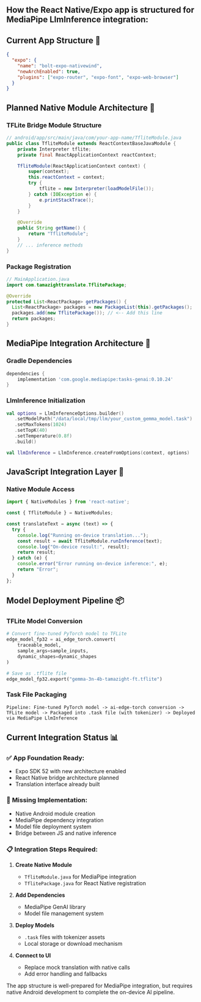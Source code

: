 ## How the React Native/Expo app is structured for MediaPipe LlmInference integration:

## Current App Structure 📱

````json path=app.json mode=EXCERPT
{
  "expo": {
    "name": "bolt-expo-nativewind",
    "newArchEnabled": true,
    "plugins": ["expo-router", "expo-font", "expo-web-browser"]
  }
}
````

## Planned Native Module Architecture 🔧

### TFLite Bridge Module Structure
````java path=feature-updates-to-add.md mode=EXCERPT
// android/app/src/main/java/com/your-app-name/TfliteModule.java
public class TfliteModule extends ReactContextBaseJavaModule {
    private Interpreter tflite;
    private final ReactApplicationContext reactContext;

    TfliteModule(ReactApplicationContext context) {
        super(context);
        this.reactContext = context;
        try {
            tflite = new Interpreter(loadModelFile());
        } catch (IOException e) {
            e.printStackTrace();
        }
    }

    @Override
    public String getName() {
        return "TfliteModule";
    }
    // ... inference methods
}
````

### Package Registration
````java path=feature-updates-to-add.md mode=EXCERPT
// MainApplication.java
import com.tamazighttranslate.TflitePackage;

@Override
protected List<ReactPackage> getPackages() {
  List<ReactPackage> packages = new PackageList(this).getPackages();
  packages.add(new TflitePackage()); // <-- Add this line
  return packages;
}
````

## MediaPipe Integration Architecture 🤖

### Gradle Dependencies
````gradle path=documentation/Tamazight Multi-Lingo App-Fine-Tuning Gemma-3-4b-it and Gemma-3-1b-it_ A Comprehensive Technical Guide.md mode=EXCERPT
dependencies {
    implementation 'com.google.mediapipe:tasks-genai:0.10.24'
}
````

### LlmInference Initialization
````kotlin path=documentation/Tamazight Multi-Lingo App-Fine-Tuning Gemma-3-4b-it and Gemma-3-1b-it_ A Comprehensive Technical Guide.md mode=EXCERPT
val options = LlmInferenceOptions.builder()
   .setModelPath("/data/local/tmp/llm/your_custom_gemma_model.task")
   .setMaxTokens(1024)
   .setTopK(40)
   .setTemperature(0.8f)
   .build()

val llmInference = LlmInference.createFromOptions(context, options)
````

## JavaScript Integration Layer 🌉

### Native Module Access
````javascript path=feature-updates-to-add.md mode=EXCERPT
import { NativeModules } from 'react-native';

const { TfliteModule } = NativeModules;

const translateText = async (text) => {
  try {
    console.log("Running on-device translation...");
    const result = await TfliteModule.runInference(text);
    console.log("On-device result:", result);
    return result;
  } catch (e) {
    console.error("Error running on-device inference:", e);
    return "Error";
  }
};
````

## Model Deployment Pipeline 📦

### TFLite Model Conversion
````python path=documentation/v3-multilingoapp-tflite-conversion-runpod-correct.ipynb mode=EXCERPT
# Convert fine-tuned PyTorch model to TFLite
edge_model_fp32 = ai_edge_torch.convert(
    traceable_model,
    sample_args=sample_inputs,
    dynamic_shapes=dynamic_shapes
)

# Save as .tflite file
edge_model_fp32.export("gemma-3n-4b-tamazight-ft.tflite")
````

### Task File Packaging
````text path=documentation/Tamazight Multi-Lingo App-Fine-Tuning Gemma-3-4b-it and Gemma-3-1b-it_ A Comprehensive Technical Guide.md mode=EXCERPT
Pipeline: Fine-tuned PyTorch model -> ai-edge-torch conversion -> TFLite model -> Packaged into .task file (with tokenizer) -> Deployed via MediaPipe LlmInference
````

## Current Integration Status 📊

### ✅ **App Foundation Ready:**
- Expo SDK 52 with new architecture enabled
- React Native bridge architecture planned
- Translation interface already built

### 🔧 **Missing Implementation:**
- Native Android module creation
- MediaPipe dependency integration
- Model file deployment system
- Bridge between JS and native inference

### 📋 **Integration Steps Required:**

1. **Create Native Module**
   - `TfliteModule.java` for MediaPipe integration
   - `TflitePackage.java` for React Native registration

2. **Add Dependencies**
   - MediaPipe GenAI library
   - Model file management system

3. **Deploy Models**
   - `.task` files with tokenizer assets
   - Local storage or download mechanism

4. **Connect to UI**
   - Replace mock translation with native calls
   - Add error handling and fallbacks

The app structure is well-prepared for MediaPipe integration, but requires native Android development to complete the on-device AI pipeline.

